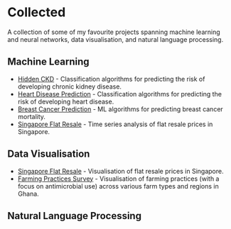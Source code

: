 # Collected
A collection of some of my favourite projects spanning machine learning and neural networks, data visualisation, and natural language processing.

## Machine Learning
- [Hidden CKD](https://github.com/edwardbensa/hidden-ckd) - Classification algorithms for predicting the risk of developing chronic kidney disease.
- [Heart Disease Prediction](https://github.com/edwardbensa/hd-prediction) - Classification algorithms for predicting the risk of developing heart disease.
- [Breast Cancer Prediction](https://github.com/edwardbensa/breast-cancer-prediction) - ML algorithms for predicting breast cancer mortality.
- [Singapore Flat Resale](https://github.com/edwardbensa/sg-flat-resale) - Time series analysis of flat resale prices in Singapore.

## Data Visualisation
- [Singapore Flat Resale](https://github.com/edwardbensa/sg-flat-resale) - Visualisation of flat resale prices in Singapore.
- [Farming Practices Survey](https://github.com/edwardbensa/farming-practices-survey) - Visualisation of farming practices (with a focus on antimicrobial use) across various farm types and regions in Ghana.


## Natural Language Processing

